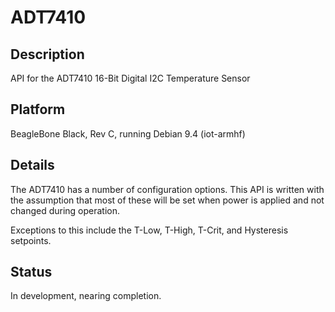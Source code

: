 # ADT7410
## Description
API for the ADT7410 16-Bit Digital I2C Temperature Sensor
## Platform
BeagleBone Black, Rev C, running Debian 9.4 (iot-armhf)
## Details
The ADT7410 has a number of configuration options. This API is written
with the assumption that most of these will be set when power is applied
and not changed during operation.

Exceptions to this include the T-Low, T-High, T-Crit, and Hysteresis setpoints.
## Status
In development, nearing completion.
